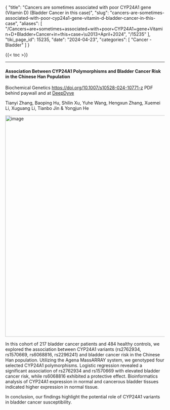 {
  "title": "Cancers are sometimes associated with poor CYP24A1 gene (Vitamin D) (Bladder Cancer in this case)",
  "slug": "cancers-are-sometimes-associated-with-poor-cyp24a1-gene-vitamin-d-bladder-cancer-in-this-case",
  "aliases": [
    "/Cancers+are+sometimes+associated+with+poor+CYP24A1+gene+Vitamin+D+Bladder+Cancer+in+this+case+\u2013+April+2024",
    "/15235"
  ],
  "tiki_page_id": 15235,
  "date": "2024-04-23",
  "categories": [
    "Cancer - Bladder"
  ]
}

{{< toc >}}

---

#### Association Between CYP24A1 Polymorphisms and Bladder Cancer Risk in the Chinese Han Population

Biochemical Genetics https://doi.org/10.1007/s10528-024-10771-z PDF behind paywall and at [DeepDyve](https://www.deepdyve.com/lp/springer-journals/association-between-cyp24a1-polymorphisms-and-bladder-cancer-risk-in-rm0TdZUvXT?key=springer)

Tianyi Zhang, Baoping Hu, Shilin Xu, Yuhe Wang, Hengxun Zhang, Xuemei Li, Xuguang Li, Tianbo Jin & Yongjun He 

<img src="https://d1bk1kqxc0sym.cloudfront.net/attachments/webp/cyp24a1-bladder-cancer.webp" alt="image" width="700">

In this cohort of 217 bladder cancer patients and 484 healthy controls, we explored the association between CYP24A1 variants (rs2762934, rs1570669, rs6068816, rs2296241) and bladder cancer risk in the Chinese Han population. Utilizing the Agena MassARRAY system, we genotyped four selected CYP24A1 polymorphisms. Logistic regression revealed a significant association of rs2762934 and rs1570669 with elevated bladder cancer risk, while rs6068816 exhibited a protective effect. Bioinformatics analysis of CYP24A1 expression in normal and cancerous bladder tissues indicated higher expression in normal tissue. 

In conclusion, our findings highlight the potential role of CYP24A1 variants in bladder cancer susceptibility.
